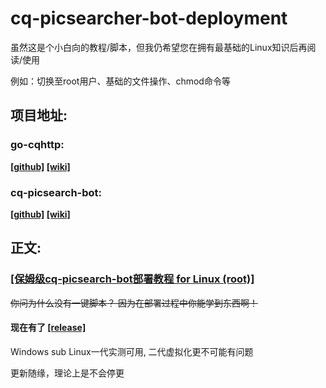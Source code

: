 # cq-picsearcher-bot-deployment

虽然这是个小白向的教程/脚本，但我仍希望您在拥有最基础的Linux知识后再阅读/使用

例如：切换至root用户、基础的文件操作、chmod命令等

## 项目地址:

### go-cqhttp: 

__[[github]](https://github.com/Mrs4s/go-cqhttp) [[wiki]](https://docs.go-cqhttp.org/guide/)__

### cq-picsearch-bot: 

__[[github]](https://github.com/Tsuk1ko/cq-picsearcher-bot) [[wiki]](https://github.com/Tsuk1ko/cq-picsearcher-bot/wiki)__



## 正文:

### [[保姆级cq-picsearch-bot部署教程 for Linux (root)]](https://github.com/Miuzarte/cq-picsearcher-bot-deployment/blob/main/%E4%BF%9D%E5%A7%86%E7%BA%A7cq-picsearch-bot%E9%83%A8%E7%BD%B2%E6%95%99%E7%A8%8B%20for%20Linux%20(root).md)

~~你问为什么没有一键脚本？ 因为在部署过程中你能学到东西啊！~~

#### 现在有了 [[release]](https://github.com/Miuzarte/cq-picsearcher-bot-deployment/releases)

Windows sub Linux一代实测可用, 二代虚拟化更不可能有问题

更新随缘，理论上是不会停更
